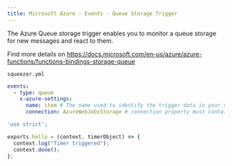 ```yaml
---
title: Microsoft Azure - Events - Queue Storage Trigger
---
```

    
The Azure Queue storage trigger enables you to monitor a queue storage for new messages and react to them.

Find more details on https://docs.microsoft.com/en-us/azure/azure-functions/functions-bindings-storage-queue

`squeezer.yml`

```yaml
events:
  - type: queue
    x-azure-settings:
      name: item # The name used to identify the trigger data in your code
      connection: AzureWebJobsStorage # connection property must contain the name of an app setting that contains a storage connection string. 
```

```javascript
'use strict';

exports.hello = (context, timerObject) => {
  context.log("Timer triggered");
  context.done();
};
```

